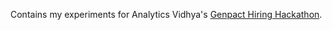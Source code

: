 Contains my experiments for Analytics Vidhya's [Genpact Hiring Hackathon](https://datahack.analyticsvidhya.com/contest/genpact-machine-learning-hackathon/).
